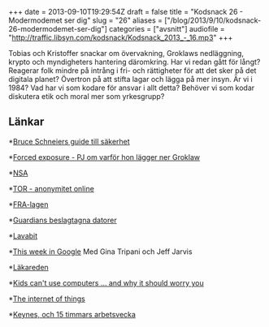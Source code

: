 +++
date = 2013-09-10T19:29:54Z
draft = false
title = "Kodsnack 26 - Modermodemet ser dig"
slug = "26"
aliases = ["/blog/2013/9/10/kodsnack-26-modermodemet-ser-dig"]
categories = ["avsnitt"]
audiofile = "http://traffic.libsyn.com/kodsnack/Kodsnack_2013_-_16.mp3"
+++

Tobias och Kristoffer snackar om övervakning, Groklaws nedläggning, krypto och myndigheters hantering däromkring. Har vi redan gått för långt? Reagerar folk mindre på intrång i fri- och rättigheter för att det sker på det digitala planet? Övertron på att stifta lagar och lägga på mer insyn. Är vi i 1984? Vad har vi som kodare för ansvar i allt detta? Behöver vi som kodar diskutera etik och moral mer som yrkesgrupp?

## Länkar ##
*[Bruce Schneiers guide till säkerhet](http://www.theguardian.com/world/2013/sep/05/nsa-how-to-remain-secure-surveillance)

*[Forced exposure - PJ om varför hon lägger ner Groklaw](http://www.groklaw.net/article.php?story=20130818120421175)

*[NSA](http://www.nsa.gov)

*[TOR - anonymitet online](https://www.torproject.org)

*[FRA-lagen](http://sv.wikipedia.org/wiki/FRA-lagen)

*[Guardians beslagtagna datorer](http://www.svd.se/nyheter/utrikes/nordiska-tidningar-stottar-guardian_8452912.svd)

*[Lavabit](https://lavabit.com/)

*[This week in Google](http://twit.tv/twig) Med Gina Tripani och Jeff Jarvis

*[Läkareden](https://sv.wikipedia.org/wiki/Hippokrates_ed)

*[Kids can't use computers … and why it should worry you](http://coding2learn.org/blog/2013/07/29/kids-cant-use-computers/)

*[The internet of things](http://www.wired.com/opinion/2013/01/securing-the-internet-of-things/)

*[Keynes, och 15 timmars arbetsvecka](http://www.theguardian.com/business/2008/sep/01/economics)

